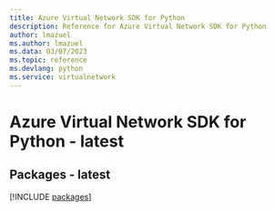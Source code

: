 ```yaml
---
title: Azure Virtual Network SDK for Python
description: Reference for Azure Virtual Network SDK for Python
author: lmazuel
ms.author: lmazuel
ms.data: 03/07/2023
ms.topic: reference
ms.devlang: python
ms.service: virtualnetwork
---
```

# Azure Virtual Network SDK for Python - latest
## Packages - latest
[!INCLUDE [packages](virtual-network-index.md)]